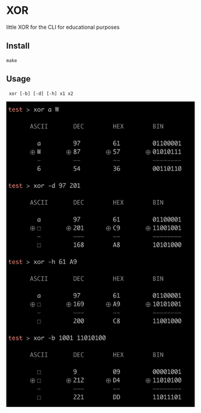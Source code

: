 # XOR

little XOR for the CLI for educational purposes

## Install

    make

## Usage

     xor [-b] [-d] [-h] x1 x2

![xor](xor.png)
